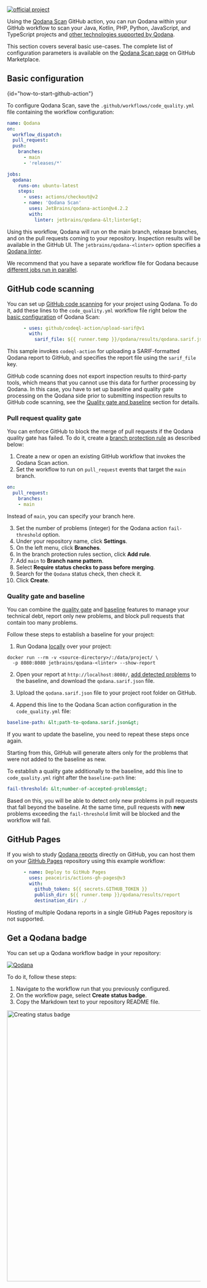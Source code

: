 [//]: # (title: Qodana Scan GitHub action)

[![official project](https://jb.gg/badges/official-flat-square.svg)](https://confluence.jetbrains.com/display/ALL/JetBrains+on+GitHub)

Using the [Qodana Scan](https://github.com/marketplace/actions/qodana-scan) GitHub action, you can run Qodana within 
your GitHub workflow to scan your Java, Kotlin, PHP, Python, JavaScript, and TypeScript projects and 
[other technologies supported by Qodana](https://www.jetbrains.com/help/qodana/supported-technologies.html).

This section covers several basic use-cases. The complete list of configuration parameters is available on the 
[Qodana Scan page](https://github.com/marketplace/actions/qodana-scan#configuration) on GitHub Marketplace.

## Basic configuration
{id="how-to-start-github-action"}

To configure Qodana Scan, save the `.github/workflows/code_quality.yml` file containing the workflow configuration:

```yaml
name: Qodana
on:
  workflow_dispatch:
  pull_request:
  push:
    branches:
      - main
      - 'releases/*'

jobs:
  qodana:
    runs-on: ubuntu-latest
    steps:
      - uses: actions/checkout@v2
      - name: 'Qodana Scan'
        uses: JetBrains/qodana-action@v4.2.2
        with:
          linter: jetbrains/qodana-&lt;linter&gt;
```

Using this workflow, Qodana will run on the main branch, release branches, and on the pull requests coming to your 
repository. Inspection results will be available in the GitHub UI. The `jetbrains/qodana-<linter>` option specifies a 
[Qodana linter](supported-technologies.md).

We recommend that you have a separate workflow file for Qodana because [different jobs run in parallel](https://help.github.com/en/actions/getting-started-with-github-actions/core-concepts-for-github-actions#job).

## GitHub code scanning

You can set up [GitHub code scanning](https://docs.github.com/en/code-security/code-scanning/automatically-scanning-your-code-for-vulnerabilities-and-errors/about-code-scanning) for your project using Qodana. To do it, add these lines to the `code_quality.yml` workflow file right 
below the [basic configuration](#how-to-start-github-action) of Qodana Scan:

```yaml
      - uses: github/codeql-action/upload-sarif@v1
        with:
          sarif_file: ${{ runner.temp }}/qodana/results/qodana.sarif.json
```
This sample invokes `codeql-action` for uploading a SARIF-formatted Qodana report to GitHub, and specifies the report file
using the `sarif_file` key.

<note> GitHub code scanning does not export inspection results to third-party tools, which means that you cannot use this data 
for further processing by Qodana. In this case, you have to set up baseline and quality gate processing on the Qodana 
side prior to submitting inspection results to GitHub code scanning, see the
<a href="qodana-github-action.md" anchor="github-actions-quality-gate-baseline">Quality gate and baseline</a> section 
for details. </note> 

### Pull request quality gate

You can enforce GitHub to block the merge of pull requests if the Qodana quality gate has failed. To do it, create a
[branch protection rule](https://docs.github.com/en/repositories/configuring-branches-and-merges-in-your-repository/defining-the-mergeability-of-pull-requests/managing-a-branch-protection-rule) as described below:

1. Create a new or open an existing GitHub workflow that invokes the Qodana Scan action.
2. Set the workflow to run on `pull_request` events that target the `main` branch.
```yaml
on:
  pull_request:
    branches:
    - main
```

Instead of `main`, you can specify your branch here.

3. Set the number of problems (integer) for the Qodana action `fail-threshold` option.
4. Under your repository name, click **Settings**.
5. On the left menu, click **Branches**.
6. In the branch protection rules section, click **Add rule**.
7. Add `main` to **Branch name pattern**.
8. Select **Require status checks to pass before merging**.
9. Search for the `Qodana` status check, then check it.
10. Click **Create**.

<anchor name="github-actions-quality-gate-baseline"/>

### Quality gate and baseline


You can combine the [quality gate](quality-gate.xml) and [baseline](qodana-baseline.xml) features to manage 
your technical debt, report only new problems, and block pull requests that contain too many problems. 

Follow these steps to establish a baseline for your project:

1. Run Qodana [locally](docker-images.md) over your project:

```shell
docker run --rm -v <source-directory>/:/data/project/ \
  -p 8080:8080 jetbrains/qodana-<linter> --show-report
```

2. Open your report at `http://localhost:8080/`, [add detected problems](ui-overview.md#Technical+debt) to the baseline, 
and download the `qodana.sarif.json` file.

3. Upload the `qodana.sarif.json` file to your project root folder on GitHub. 

4. Append this line to the Qodana Scan action configuration in the `code_quality.yml` file:

```yaml
baseline-path: &lt;path-to-qodana.sarif.json&gt; 
```

If you want to update the baseline, you need to repeat these steps once again. 

Starting from this, GitHub will generate alters only for the problems that were not added to the baseline as new.

To establish a quality gate additionally to the baseline, add this line to `code_quality.yml` right after the 
`baseline-path` line:

```yaml
fail-threshold: &lt;number-of-accepted-problems&gt;
```

Based on this, you will be able to detect only new problems in pull requests that fall beyond the baseline.
At the same time, pull requests with **new** problems exceeding the `fail-threshold` limit will be blocked and the 
workflow will fail.

## GitHub Pages

If you wish to study [Qodana reports](https://www.jetbrains.com/help/qodana/html-report.html) directly on GitHub, you
can host them on your [GitHub Pages](https://docs.github.com/en/pages) repository using this example workflow:

```yaml
      - name: Deploy to GitHub Pages
        uses: peaceiris/actions-gh-pages@v3
        with:
          github_token: ${{ secrets.GITHUB_TOKEN }}
          publish_dir: ${{ runner.temp }}/qodana/results/report
          destination_dir: ./
```
<note>Hosting of multiple Qodana reports in a single GitHub Pages repository is not supported.</note>

## Get a Qodana badge

You can set up a Qodana workflow badge in your repository: 

[![Qodana](https://github.com/JetBrains/qodana-action/actions/workflows/code_scanning.yml/badge.svg)](https://github.com/JetBrains/qodana-action/actions/workflows/code_scanning.yml) 

To do it, follow these steps:

1. Navigate to the workflow run that you previously configured.
2. On the workflow page, select **Create status badge**.  
3. Copy the Markdown text to your repository README file.

<img src="https://user-images.githubusercontent.com/13538286/148529278-5d585f1d-adc4-4b22-9a20-769901566924.png" alt="Creating status badge" width="706"/>








<!--<p><include src="lib_qd.xml" include-id="docker-options-tip"/></p>-->
